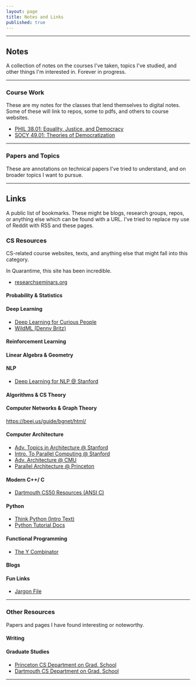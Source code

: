 ```yaml
---
layout: page
title: Notes and Links
published: true
---
```


--------------------------------------------------------------------------------


## Notes

A collection of notes on the courses I've taken, topics I've studied, and other things I'm interested in. Forever in progress.

--------------------------------------------------------------------------------
### Course Work
These are my notes for the classes that lend themselves to digital notes. Some of these will link to repos, some to pdfs, and others to course websites.


- [PHIL 38.01: Equality, Justice, and Democracy](https://vivekhaz.github.io/PHIL38/)
- [SOCY 49.01: Theories of Democratization](https://vivekhaz.github.io/SOCY49/)


--------------------------------------------------------------------------------
### Papers and Topics
These are annotations on technical papers I've tried to understand, and on broader topics I want to pursue.

--------------------------------------------------------------------------------
## Links

A public list of bookmarks. These might be blogs, research groups, repos, or anything else which can be found with a URL. I've tried to replace my use of Reddit with RSS and these pages.

### CS Resources
CS-related course websites, texts, and anything else that might fall into this category.

In Quarantime, this site has been incredible.
- [researchseminars.org](https://researchseminars.org)

#### Probability & Statistics

#### Deep Learning

- [Deep Learning for Curious People](https://lilianweng.github.io/lil-log/2017/06/21/an-overview-of-deep-learning.html)
- [WildML (Denny Britz)](http://www.wildml.com)

#### Reinforcement Learning

#### Linear Algebra & Geometry

#### NLP

- [Deep Learning for NLP @ Stanford](http://cs224d.stanford.edu/syllabus.html)


#### Algorithms & CS Theory


#### Computer Networks & Graph Theory

https://beej.us/guide/bgnet/html/

#### Computer Architecture

- [Adv. Topics in Architecture @ Stanford](http://web.stanford.edu/class/ee392c/info.html)
- [Intro. To Parallel Computing @ Stanford](https://ericdarve.github.io)
- [Adv. Architecture @ CMU](http://course.ece.cmu.edu/~ece742/F18/readingschedule.html)
- [Parallel Architecture @ Princeton](https://www.cs.princeton.edu/courses/archive/spr07/cos598A/)

#### Modern C++/ C

- [Dartmouth CS50 Resources (ANSI C)](https://www.cs.dartmouth.edu/~campbell/cs50/resources.html)

#### Python

- [Think Python (Intro Text)](https://greenteapress.com/wp/think-python-2e/)
- [Python Tutorial Docs](https://docs.python.org/3/tutorial/index.html)

#### Functional Programming

- [The Y Combinator]()

#### Blogs



#### Fun Links

- [Jargon File](http://jargon-file.org)

--------------------------------------------------------------------------------
### Other Resources
Papers and pages I have found interesting or noteworthy.

#### Writing

#### Graduate Studies

- [Princeton CS Department on Grad. School](https://www.cs.princeton.edu/academics/ugradpgm/gsg)
- [Dartmouth CS Department on Grad. School]()


--------------------------------------------------------------------------------
